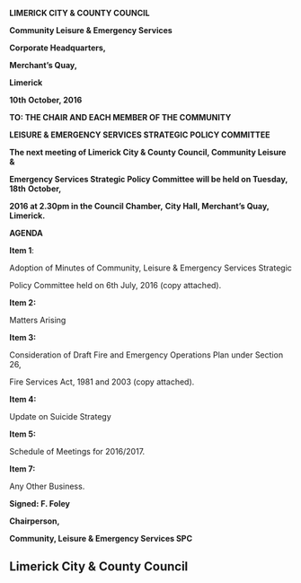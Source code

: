 **LIMERICK CITY & COUNTY COUNCIL**

**Community Leisure & Emergency Services**

**Corporate Headquarters,**

**Merchant’s Quay,**

**Limerick**

**10th** **October, 2016**

**TO: THE CHAIR AND EACH MEMBER OF THE COMMUNITY**

**LEISURE & EMERGENCY SERVICES STRATEGIC POLICY COMMITTEE**

**The next meeting of Limerick City & County Council, Community Leisure &**

**Emergency Services Strategic Policy Committee will be held on Tuesday, 18th** **October,**

**2016 at 2.30pm in the Council Chamber,** **City Hall, Merchant’s Quay, Limerick.**

**AGENDA**

**Item 1**:

Adoption of Minutes of Community, Leisure & Emergency Services Strategic

Policy Committee held on 6th July, 2016 (copy attached).

**Item 2:**

Matters Arising

**Item 3:**

Consideration of Draft Fire and Emergency Operations Plan under Section 26,

Fire Services Act, 1981 and 2003 (copy attached).

**Item 4:**

Update on Suicide Strategy

**Item 5:**

Schedule of Meetings for 2016/2017.

**Item 7:**

Any Other Business.

**Signed: F. Foley**

**Chairperson,**

**Community, Leisure & Emergency Services SPC**

**Limerick City & County Council**
---
